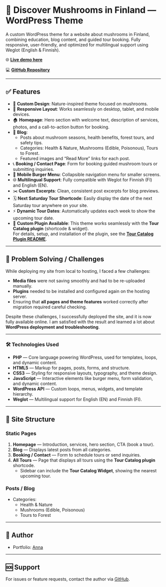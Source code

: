 # 🐾 Discover Mushrooms in Finland — WordPress Theme

A custom WordPress theme for a website about mushrooms in Finland, combining education, blog content, and guided tour booking. Fully responsive, user-friendly, and optimized for multilingual support using Weglot (English & Finnish).

🌐 **[Live demo here](https://discovermushrooms.fwh.is/)**

💻 **[GitHub Repository](https://github.com/Nyukaa/BCNew/blob/main/Wordpress/discovermushrooms/app/public/wp-content/plugins/catalog/readme.md)**

---

## ✅ Features

- 🌿 **Custom Design**: Nature-inspired theme focused on mushrooms.
- 📱 **Responsive Layout**: Works seamlessly on desktop, tablet, and mobile devices.
- 🏠 **Homepage**: Hero section with welcome text, description of services, photos, and a call-to-action button for booking.
- 📝 **Blog**:
  - Posts about mushroom seasons, health benefits, forest tours, and safety tips.
  - Categories: Health & Nature, Mushrooms (Edible, Poisonous), Tours to Forest.
  - Featured images and “Read More” links for each post.
- 📞 **Booking / Contact Page**: Form for booking guided mushroom tours or submitting inquiries.
- 🍔 **Mobile Burger Menu**: Collapsible navigation menu for smaller screens.
- 🌐 **Multilingual Support**: Fully compatible with Weglot for Finnish (FI) and English (EN).
- ✂️ **Custom Excerpts**: Clean, consistent post excerpts for blog previews.
- 🗓️ **Next Saturday Tour Shortcode**: Easily display the date of the next Saturday tour anywhere on your site.
- ⚡ **Dynamic Tour Dates**: Automatically updates each week to show the upcoming tour date.
- 🔗 **Custom Plugin Available**: This theme works seamlessly with the **Tour Catalog plugin** (shortcode & widget).  
  For details, setup, and installation of the plugin, see the **[Tour Catalog Plugin README](https://github.com/Nyukaa/BCNew/blob/main/Wordpress/discovermushrooms/app/public/wp-content/plugins/catalog/readme.md)**.

---

## 🔧 Problem Solving / Challenges

While deploying my site from local to hosting, I faced a few challenges:

- **Media files** were not saving smoothly and had to be re-uploaded manually.
- **Plugins** needed to be installed and configured again on the hosting server.
- Ensuring that **all pages and theme features** worked correctly after migration required careful checking.

Despite these challenges, I successfully deployed the site, and it is now fully available online. I am satisfied with the result and learned a lot about **WordPress deployment and troubleshooting**.

---

### 🛠 Technologies Used

- **PHP** — Core language powering WordPress, used for templates, loops, and dynamic content.
- **HTML5** — Markup for pages, posts, forms, and structure.
- **CSS3** — Styling for responsive layouts, typography, and theme design.
- **JavaScript** — Interactive elements like burger menu, form validation, and dynamic content.
- **WordPress API** — Custom loops, menus, widgets, and template hierarchy.
- **Weglot** — Multilingual support for English (EN) and Finnish (FI).

---

## 🔹 Site Structure

### Static Pages

1. **Homepage** — Introduction, services, hero section, CTA (book a tour).
2. **Blog** — Displays latest posts from all categories.
3. **Booking / Contact** — Form to schedule tours or send inquiries.
4. **All Tours** — Page that displays all tours using the **Tour Catalog plugin** shortcode.
   - Sidebar can include the **Tour Catalog Widget**, showing the nearest upcoming tour.

### Posts / Blog

- Categories:
  - Health & Nature
  - Mushrooms (Edible, Poisonous)
  - Tours to Forest

---

## 👤 Author

- Portfolio: [Anna](https://nyukaa.github.io/BCNew/Portfolio/index.html)

---

## 🆘 Support

For issues or feature requests, contact the author via [GitHub](https://github.com/Nyukaa).
